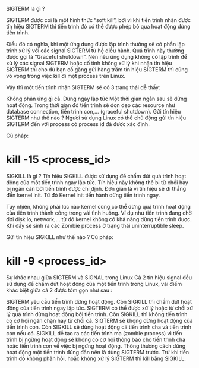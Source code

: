 SIGTERM là gì ?

SIGTERM được coi là một hình thức “soft kill”, bởi vì khi tiến trình nhận được tín hiệu SIGTERM thì tiến trình đó có thể được phép bỏ qua hoạt động dừng tiến trình.

Điều đó có nghĩa, khi một ứng dụng được lập trình thường sẽ có phần lập trình xử lý với các signal SIGTERM từ hệ điều hành. Quá trình này thường được gọi là “Graceful shutdown“. Nên nếu ứng dụng không có lập trình để xử lý các signal SIGTERM hoặc cố tình không xử lý khi nhận tín hiệu SIGTERM thì cho dù bạn cố gắng gửi hàng trăm tín hiệu SIGTERM thì cũng vô vọng trong việc kill đi một process trên Linux.

Vậy thì một tiến trình nhận SIGTERM sẽ có 3 trạng thái dễ thấy:

Không phản ứng gì cả.
Dừng ngay lập tức
Một thời gian ngắn sau sẽ dừng hoạt động. Trong thời gian đó tiến trình sẽ dọn dẹp các resource như database connection, tiến trình con,… (graceful shutdown).
Gửi tín hiệu SIGTERM như thế nào ?
Người sử dụng Linux có thể chủ động gửi tín hiệu SIGTERM đến với process có process id đã được xác định.

Cú pháp:

# kill -15 <process_id>
SIGKILL là gì ?
Tín hiệu SIGKILL được sử dụng để chấm dứt quá trình hoạt động của một tiến trình ngay lập tức. Tín hiệu này không thể bị từ chối hay bị ngăn cản bởi tiến trình được chỉ định. Đơn giản là vì tín hiệu sẽ đi thẳng đến kernel init. Từ đó Kernel init tiến hành dừng tiến trình ngay.

Tuy nhiên, không phải lúc nào kernel cũng có thể dừng quá trình hoạt động của tiến trình thành công trong vài tình huống. Ví dụ như tiến trình đang chờ đợi disk io, network,… từ đó kernel không có khả năng dừng tiến trình được. Khi đấy sẽ sinh ra các Zombie process ở trạng thái uninterruptible sleep.

Gửi tín hiệu SIGKILL như thế nào ?
Cú pháp:

# kill -9 <process_id>
Sự khác nhau giữa SIGTERM và SIGNAL trong Linux
Cả 2 tín hiệu signal đều sử dụng để chấm dứt hoạt động của một tiến trình trong Linux, vài điểm khác biệt giữa cả 2 được tóm gọn như sau :

SIGTERM yêu cầu tiến trình dừng hoạt động. Còn SIGKILL thì chấm dứt hoạt động của tiến trình ngay lập tức.
SIGTERM có thể được xử lý hoặc từ chối xử lý quá trình dừng hoạt động bởi tiến trình. Còn SIGKILL thì không tiến trình có cơ hội ngăn chặn hay từ chối cả.
SIGTERM sẽ không dừng hoạt động của tiến trình con. Còn SIGKILL sẽ dừng hoạt động cả tiến trình cha và tiến trình con nếu có.
SIGKILL dễ tạo ra các tiến trình ma (zombie process) vì tiến trình bị ngừng hoạt động sẽ không có cơ hội thông báo cho tiến trình cha hoặc tiến trình con về việc bị ngừng hoạt động.
Thông thường cách dừng hoạt động một tiến trình đúng đắn nên là dùng SIGTERM trước. Trừ khi tiến trình đó không phản hồi, hoặc không xử lý SIGTERM thì kill bằng SIGKILL.
